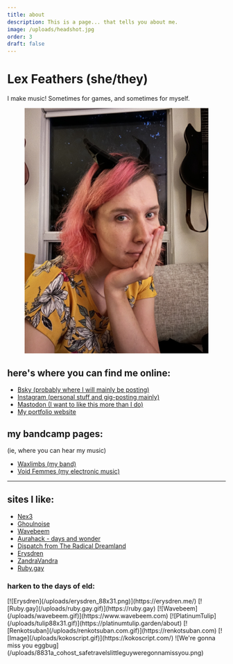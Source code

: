 ```yaml
---
title: about
description: This is a page... that tells you about me.
image: /uploads/headshot.jpg
order: 3
draft: false
---
```

# Lex Feathers (she/they)

I make music! Sometimes for games, and sometimes for myself.

<figure>
  <img src="/uploads/headshot.jpg" alt="Lex Feathers" loading="lazy" />
</figure>

## here's where you can find me online:

- [Bsky (probably where I will mainly be posting)](https://bsky.app/profile/gameaudio.ca)
- [Instagram (personal stuff and gig-posting mainly)](https://instagram.com/lex.feathers)
- [Mastodon (I want to like this more than I do)](https://octodon.social/@lexfeathers)
- [My portfolio website](https://gameaudio.ca)

## my bandcamp pages:

(ie, where you can hear my music)

- [Waxlimbs (my band)](https://waxlimbs.bandcamp.com/)
- [Void Femmes (my electronic music)](https://voidfemmes.bandcamp.com/)

---

## sites I like:

- [Nex3](https://nex-3.com/)
- [Ghoulnoise](https://ghoulnoise.com/)
- [Wavebeem](https://www.wavebeem.com)
- [Aurahack - days and wonder](https://blog.aurahack.jp)
- [Dispatch from The Radical Dreamland](https://blog.radicaldream.land/)
- [Erysdren](https://erysdren.me)
- [ZandraVandra](https://zandravandra.com)
- [Ruby.gay](https://ruby.gay/)

### harken to the days of eld:

<div class="cool-links">
  [![Erysdren](/uploads/erysdren_88x31.png)](https://erysdren.me/)
  [![Ruby.gay](/uploads/ruby.gay.gif)](https://ruby.gay)
  [![Wavebeem](/uploads/wavebeem.gif)](https://www.wavebeem.com)
  [![PlatinumTulip](/uploads/tulip88x31.gif)](https://platinumtulip.garden/about)
  [![Renkotsuban](/uploads/renkotsuban.com.gif)](https://renkotsuban.com)
  [![Image](/uploads/kokoscript.gif)](https://kokoscript.com/)
  ![We're gonna miss you eggbug](/uploads/8831a_cohost_safetravelslittleguyweregonnamissyou.png)
</div>
